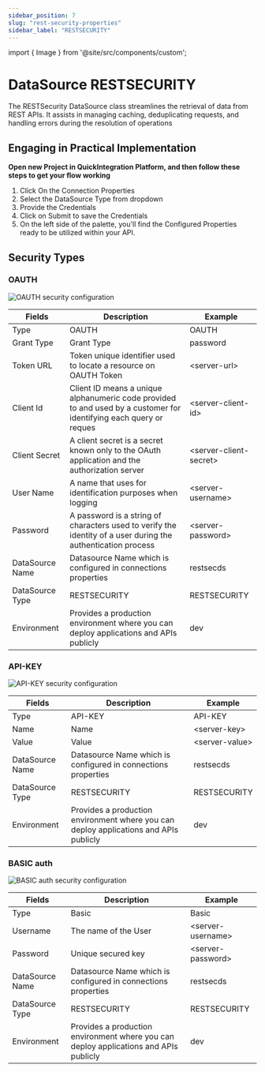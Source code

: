 ```yaml
---
sidebar_position: 7
slug: "rest-security-properties"
sidebar_label: "RESTSECURITY"
---
```


import { Image } from '@site/src/components/custom';

# DataSource RESTSECURITY

The RESTSecurity DataSource class streamlines the retrieval of data from REST APIs. It assists in managing caching, deduplicating requests, and handling errors during the resolution of operations

## Engaging in Practical Implementation

**Open new Project in QuickIntegration Platform, and then follow these steps to get your flow working**

1) Click On the Connection Properties
2) Select the DataSource Type from dropdown
3) Provide the Credentials 
4) Click on Submit to save the Credentials
5) On the left side of the palette, you'll find the Configured Properties ready to be utilized within your API.

## Security Types

### OAUTH

<Image cls="border mb-2" src="/img/Core Development/Connection properties/oauth.png" alt="OAUTH security configuration" />

<table>
    <thead>
        <tr>
            <th>Fields</th>
            <th>Description</th>
            <th>Example</th>
        </tr>
    </thead>
    <tbody>
        <tr>
            <td>Type</td>
            <td>OAUTH</td>
            <td>OAUTH</td>
        </tr>
        <tr>
            <td>Grant Type</td>
            <td>Grant Type</td>
            <td>password</td>
        </tr>
        <tr>
            <td>Token URL</td>
            <td>Token unique identifier used to locate a resource on OAUTH Token</td>
            <td>&lt;server-url&gt;</td>
        </tr>
        <tr>
            <td>Client Id</td>
            <td>Client ID means a unique alphanumeric code provided to and used by a customer for identifying each query or reques</td>
            <td>&lt;server-client-id&gt;</td>
        </tr>
        <tr>
            <td>Client Secret</td>
            <td>A client secret is a secret known only to the OAuth application and the authorization server</td>
            <td>&lt;server-client-secret&gt;</td>
        </tr>
        <tr>
            <td>User Name</td>
            <td>A name that uses for identification purposes when logging </td>
            <td>&lt;server-username&gt;</td>
        </tr>
        <tr>
            <td>Password</td>
            <td>A password is a string of characters used to verify the identity of a user during the authentication process</td>
            <td>&lt;server-password&gt;</td>
        </tr>
        <tr>
            <td>DataSource Name</td>
            <td>Datasource Name which is configured in connections properties</td>
            <td>restsecds</td>
        </tr>
        <tr>
            <td>DataSource Type</td>
            <td>RESTSECURITY</td>
            <td>RESTSECURITY</td>
        </tr>
        <tr>
            <td>Environment</td>
            <td>Provides a production environment where you can deploy applications and APIs publicly</td>
            <td>dev</td>
        </tr>
    </tbody>
</table>

### API-KEY

<Image cls="border mb-2" src="/img/Core Development/Connection properties/apiKey.png" alt="API-KEY security configuration" />

<table>
    <thead>
        <tr>
            <th>Fields</th>
            <th>Description</th>
            <th>Example</th>
        </tr>
    </thead>
    <tbody>
        <tr>
            <td>Type</td>
            <td>API-KEY</td>
            <td>API-KEY</td>
        </tr>
        <tr>
            <td>Name</td>
            <td>Name</td>
            <td>&lt;server-key&gt;</td>
        </tr>
        <tr>
            <td>Value</td>
            <td>Value</td>
            <td>&lt;server-value&gt;</td>
        </tr>
        <tr>
            <td>DataSource Name</td>
            <td>Datasource Name which is configured in connections properties</td>
            <td>restsecds</td>
        </tr>
        <tr>
            <td>DataSource Type</td>
            <td>RESTSECURITY</td>
            <td>RESTSECURITY</td>
            </tr>
        <tr>
            <td>Environment</td>
            <td>Provides a production environment where you can deploy applications and APIs publicly</td>
            <td>dev</td>
        </tr>
    </tbody>
</table>

### BASIC auth

<Image cls="border mb-2" src="/img/Core Development/Connection properties/basic.png" alt="BASIC auth security configuration" />

<table>
    <thead>
        <tr>
            <th>Fields</th>
            <th>Description</th>
            <th>Example</th>
        </tr>
    </thead>
    <tbody>
        <tr>
            <td>Type</td>
            <td>Basic</td>
            <td>Basic</td>
        </tr>
        <tr>
            <td>Username</td>
            <td>The name of the User</td>
            <td>&lt;server-username&gt;</td>
        </tr>
        <tr>
            <td>Password</td>
            <td>Unique secured key </td>
            <td>&lt;server-password&gt;</td>
        </tr>
        <tr>
            <td>DataSource Name</td>
            <td>Datasource Name which is configured in connections properties</td>
            <td>restsecds</td>
        </tr>
        <tr>
            <td>DataSource Type</td>
            <td>RESTSECURITY</td>
            <td>RESTSECURITY</td>
        </tr>
        <tr>
            <td>Environment</td>
            <td>Provides a production environment where you can deploy applications and APIs publicly</td>
            <td>dev</td>
        </tr>
    </tbody>
</table>